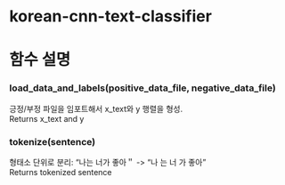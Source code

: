 # korean-cnn-text-classifier

함수 설명
=============

### load_data_and_labels(positive_data_file, negative_data_file)   

긍정/부정 파일을 임포트해서 x_text와 y 행렬을 형성.   
Returns x_text and y   

### tokenize(sentence)      

형태소 단위로 분리: “나는 너가 좋아＂ -> “나 는 너 가 좋아”   
Returns tokenized sentence
